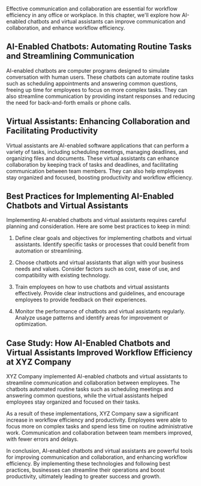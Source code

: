 
Effective communication and collaboration are essential for workflow efficiency in any office or workplace. In this chapter, we'll explore how AI-enabled chatbots and virtual assistants can improve communication and collaboration, and enhance workflow efficiency.

AI-Enabled Chatbots: Automating Routine Tasks and Streamlining Communication
----------------------------------------------------------------------------

AI-enabled chatbots are computer programs designed to simulate conversation with human users. These chatbots can automate routine tasks such as scheduling appointments and answering common questions, freeing up time for employees to focus on more complex tasks. They can also streamline communication by providing instant responses and reducing the need for back-and-forth emails or phone calls.

Virtual Assistants: Enhancing Collaboration and Facilitating Productivity
-------------------------------------------------------------------------

Virtual assistants are AI-enabled software applications that can perform a variety of tasks, including scheduling meetings, managing deadlines, and organizing files and documents. These virtual assistants can enhance collaboration by keeping track of tasks and deadlines, and facilitating communication between team members. They can also help employees stay organized and focused, boosting productivity and workflow efficiency.

Best Practices for Implementing AI-Enabled Chatbots and Virtual Assistants
--------------------------------------------------------------------------

Implementing AI-enabled chatbots and virtual assistants requires careful planning and consideration. Here are some best practices to keep in mind:

1. Define clear goals and objectives for implementing chatbots and virtual assistants. Identify specific tasks or processes that could benefit from automation or streamlining.

2. Choose chatbots and virtual assistants that align with your business needs and values. Consider factors such as cost, ease of use, and compatibility with existing technology.

3. Train employees on how to use chatbots and virtual assistants effectively. Provide clear instructions and guidelines, and encourage employees to provide feedback on their experiences.

4. Monitor the performance of chatbots and virtual assistants regularly. Analyze usage patterns and identify areas for improvement or optimization.

Case Study: How AI-Enabled Chatbots and Virtual Assistants Improved Workflow Efficiency at XYZ Company
------------------------------------------------------------------------------------------------------

XYZ Company implemented AI-enabled chatbots and virtual assistants to streamline communication and collaboration between employees. The chatbots automated routine tasks such as scheduling meetings and answering common questions, while the virtual assistants helped employees stay organized and focused on their tasks.

As a result of these implementations, XYZ Company saw a significant increase in workflow efficiency and productivity. Employees were able to focus more on complex tasks and spend less time on routine administrative work. Communication and collaboration between team members improved, with fewer errors and delays.

In conclusion, AI-enabled chatbots and virtual assistants are powerful tools for improving communication and collaboration, and enhancing workflow efficiency. By implementing these technologies and following best practices, businesses can streamline their operations and boost productivity, ultimately leading to greater success and growth.

